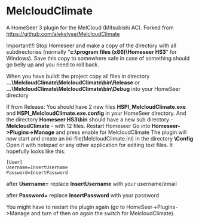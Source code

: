 # MelcloudClimate
A HomeSeer 3 plugin for the MelCloud (Mitsubishi AC). Forked from https://github.com/alekslyse/MelcloudClimate

Important!!! 
Stop Homeseer and make a copy of the directory with all subdirectories (normally "**c:\program files (x86)\Homeseer HS3**" for Windows). Save this copy to somewhere safe in case of something should go belly up and you need to roll back.

When you have buildt the project copy all files in directory **...\MelcloudClimate\MelcloudClimate\bin\Release** or **...\MelcloudClimate\MelcloudClimate\bin\Debug** into your HomeSeer directory

If from Release:
You should have 2 new files **HSPI_MelcloudClimate.exe** and **HSPI_MelcloudClimate.exe.config** in your HomeSeer directory. And the directory **Homeseer HS3\bin** should have a new sub directory  - **MelcloudClimate** - with 12 files.
Restart Homeseer
Go into **Homeseer->Plugins->Manage** and press enable for MelcloudClimate
The plugin will now start and create an ini-file(MelcloudClimate.ini) in the directory **<Homeseer HS3>\Config**
Open it with notepad or any other application for editing text files.
It hopefully looks like this:
```
[User]
Username=InsertUsername
Password=InsertPassword
```
after **Username=** replace **InsertUsername** with your username/email

after **Password=** replace **InsertPassword** with your password

You might have to restart the plugin again (go to HomeSeer->Plugins->Manage and turn of then on again the switch for MelcloudClimate).
